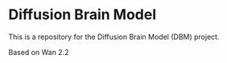 # Diffusion Brain Model
This is a repository for the Diffusion Brain Model (DBM) project.

Based on Wan 2.2
